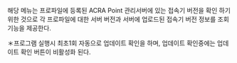 해당 메뉴는 프로파일에 등록된 ACRA Point 관리서버에 있는 접속기 버전을 확인 하기 위한 것으로 각 프로파일에 대한 서버 버전과 서버에 업로드된 접속기 버전 정보를 조회기능을 제공한다.

＊프로그램 실행시 최초1회 자동으로 업데이트 확인을 하며, 업데이트 확인중에는 업데이트 확인 버튼이 비활성화 된다.
